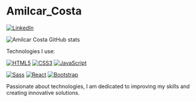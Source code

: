 # Amilcar_Costa

[![LinkedIn](https://img.shields.io/badge/LinkedIn-0077B5?style=for-the-badge&logo=linkedin&logoColor=white)](https://www.linkedin.com/in/amilcar-da-costa-lembe)

![Amilcar Costa GitHub stats](https://github-readme-stats.vercel.app/api?username=Amilcar199&show_icons=true&theme=tokyonight)

Technologies I use:

[![HTML5](https://img.shields.io/badge/HTML5-E34F26?style=for-the-badge&logo=html5&logoColor=white)](https://www.example.com/html5)
[![CSS3](https://img.shields.io/badge/CSS3-1572B6?style=for-the-badge&logo=css3&logoColor=white)](https://www.example.com/css3)
[![JavaScript](https://img.shields.io/badge/JavaScript-323330?style=for-the-badge&logo=javascript&logoColor=F7DF1E)](https://www.example.com/javascript)

[![Sass](https://img.shields.io/badge/Sass-CC6699?style=for-the-badge&logo=sass&logoColor=white)](https://www.example.com/sass)
[![React](https://img.shields.io/badge/React-20232A?style=for-the-badge&logo=react&logoColor=61DAFB)](https://www.example.com/react)
[![Bootstrap](https://img.shields.io/badge/Bootstrap-563D7C?style=for-the-badge&logo=bootstrap&logoColor=white)](https://www.example.com/bootstrap)

Passionate about technologies, I am dedicated to improving my skills and creating innovative solutions.
